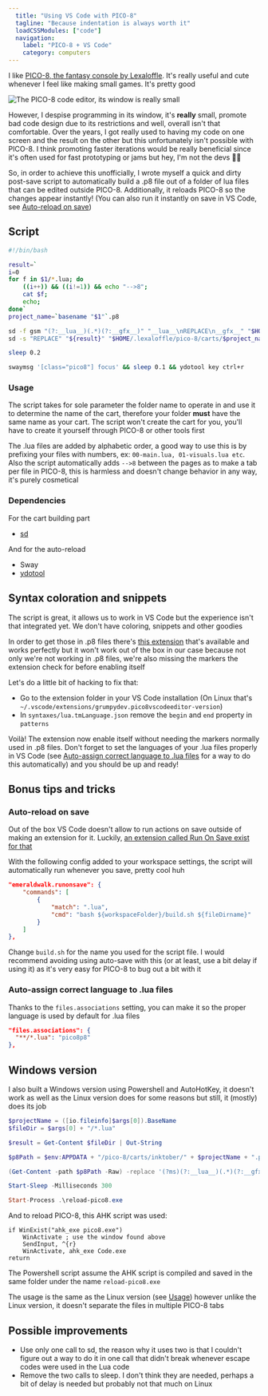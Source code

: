 ```yaml
---
  title: "Using VS Code with PICO-8"
  tagline: "Because indentation is always worth it"
  loadCSSModules: ["code"]
  navigation:
    label: "PICO-8 + VS Code"
    category: computers
---
```


I like [PICO-8, the fantasy console by Lexaloffle](https://www.lexaloffle.com/pico-8.php). It's really useful and cute whenever I feel like making small games. It's pretty good

<Image src="pico8.png" alt="The PICO-8 code editor, its window is really small" caption="The PICO-8 window. It's small" classes="pixelated" />

However, I despise programming in its window, it's **really** small, promote bad code design due to its restrictions and well, overall isn't that comfortable. Over the years, I got really used to having my code on one screen and the result on the other but this unfortunately isn't possible with PICO-8. I think promoting faster iterations would be really beneficial since it's often used for fast prototyping or jams but hey, I'm not the devs 🤷‍♀️

So, in order to achieve this unofficially, I wrote myself a quick and dirty post-save script to automatically build a .p8 file out of a folder of lua files that can be edited outside PICO-8. Additionally, it reloads PICO-8 so the changes appear instantly! (You can also run it instantly on save in VS Code, see [Auto-reload on save](#auto-reload-on-save))

## Script

```bash
#!/bin/bash

result=`
i=0
for f in $1/*.lua; do
    ((i++)) && ((i!=1)) && echo "-->8";
    cat $f;
    echo;
done`
project_name=`basename "$1"`.p8

sd -f gsm "(?:__lua__)(.*)(?:__gfx__)" "__lua__\nREPLACE\n__gfx__" "$HOME/.lexaloffle/pico-8/carts/$project_name"
sd -s "REPLACE" "${result}" "$HOME/.lexaloffle/pico-8/carts/$project_name"

sleep 0.2

swaymsg '[class="pico8"] focus' && sleep 0.1 && ydotool key ctrl+r
```

### Usage

The script takes for sole parameter the folder name to operate in and use it to determine the name of the cart, therefore your folder **must** have the same name as your cart. The script won't create the cart for you, you'll have to create it yourself through PICO-8 or other tools first

The .lua files are added by alphabetic order, a good way to use this is by prefixing your files with numbers, ex: `00-main.lua, 01-visuals.lua etc`. Also the script automatically adds `-->8` between the pages as to make a tab per file in PICO-8, this is harmless and doesn't change behavior in any way, it's purely cosmetical

### Dependencies

For the cart building part

- [sd](https://github.com/chmln/sd)

And for the auto-reload

- Sway
- [ydotool](https://github.com/ReimuNotMoe/ydotool)

## Syntax coloration and snippets

The script is great, it allows us to work in VS Code but the experience isn't that integrated yet. We don't have coloring, snippets and other goodies

In order to get those in .p8 files there's [this extension](https://marketplace.visualstudio.com/items?itemName=Grumpydev.pico8vscodeeditor) that's available and works perfectly but it won't work out of the box in our case because not only we're not working in .p8 files, we're also missing the markers the extension check for before enabling itself

Let's do a little bit of hacking to fix that:

- Go to the extension folder in your VS Code installation (On Linux that's `~/.vscode/extensions/grumpydev.pico8vscodeeditor-version`)
- In `syntaxes/lua.tmLanguage.json` remove the `begin` and `end` property in `patterns`

Voilà! The extension now enable itself without needing the markers normally used in .p8 files. Don't forget to set the languages of your .lua files properly in VS Code (see [Auto-assign correct language to .lua files](#auto-assign-correct-language-to-.lua-files) for a way to do this automatically) and you should be up and ready!

## Bonus tips and tricks

### Auto-reload on save

Out of the box VS Code doesn't allow to run actions on save outside of making an extension for it. Luckily, [an extension called Run On Save exist for that](https://marketplace.visualstudio.com/items?itemName=emeraldwalk.RunOnSave)

With the following config added to your workspace settings, the script will automatically run whenever you save, pretty cool huh

```json
"emeraldwalk.runonsave": {
    "commands": [
        {
            "match": ".lua",
            "cmd": "bash ${workspaceFolder}/build.sh ${fileDirname}"
        }
    ]
},
```

Change `build.sh` for the name you used for the script file. I would recommend avoiding using auto-save with this (or at least, use a bit delay if using it) as it's very easy for PICO-8 to bug out a bit with it

### Auto-assign correct language to .lua files

Thanks to the `files.associations` setting, you can make it so the proper language is used by default for .lua files

```json
"files.associations": {
  "**/*.lua": "pico8p8"
},
```

## Windows version

I also built a Windows version using Powershell and AutoHotKey, it doesn't work as well as the Linux version does for some reasons but still, it (mostly) does its job

```powershell
$projectName = ([io.fileinfo]$args[0]).BaseName
$fileDir = $args[0] + "/*.lua"

$result = Get-Content $fileDir | Out-String

$p8Path = $env:APPDATA + "/pico-8/carts/inktober/" + $projectName + ".p8"

(Get-Content -path $p8Path -Raw) -replace '(?ms)(?:__lua__)(.*)(?:__gfx__)', "__lua__`n$result`n__gfx__" | Set-Content -Path $p8Path

Start-Sleep -Milliseconds 300

Start-Process .\reload-pico8.exe
```

And to reload PICO-8, this AHK script was used:

```plaintext
if WinExist("ahk_exe pico8.exe")
    WinActivate ; use the window found above
    SendInput, ^{r}
    WinActivate, ahk_exe Code.exe
return
```

The Powershell script assume the AHK script is compiled and saved in the same folder under the name `reload-pico8.exe`

The usage is the same as the Linux version (see [Usage](#usage)) however unlike the Linux version, it doesn't separate the files in multiple PICO-8 tabs

## Possible improvements

- Use only one call to sd, the reason why it uses two is that I couldn't figure out a way to do it in one call that didn't break whenever escape codes were used in the Lua code
- Remove the two calls to sleep. I don't think they are needed, perhaps a bit of delay is needed but probably not that much on Linux
